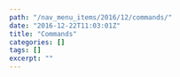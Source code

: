 ```yaml
---
path: "/nav_menu_items/2016/12/commands/"
date: "2016-12-22T11:03:01Z"
title: "Commands"
categories: []
tags: []
excerpt: ""
---
```


